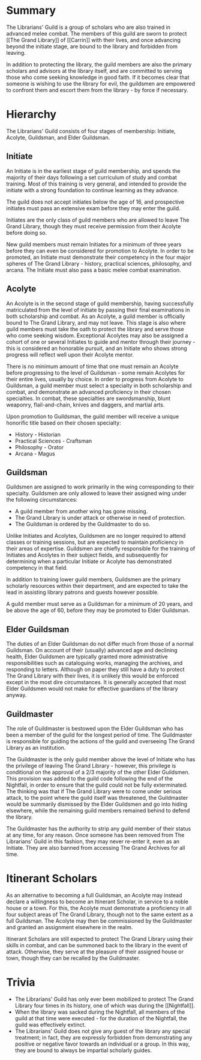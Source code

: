 # Summary
The Librarians' Guild is a group of scholars who are also trained in advanced melee combat. The members of this guild are sworn to protect [[The Grand Library]] of [[Carrin]] with their lives, and once advancing beyond the initiate stage, are bound to the library and forbidden from leaving. 

In addition to protecting the library, the guild members are also the primary scholars and advisors at the library itself, and are committed to serving those who come seeking knowledge in good faith. If it becomes clear that someone is wishing to use the library for evil, the guildsmen are empowered to confront them and escort them from the library - by force if necessary.

# Hierarchy
The Librarians' Guild consists of four stages of membership: Initiate, Acolyte, Guildsman, and Elder Guildsman. 

## Initiate
An Initiate is in the earliest stage of guild membership, and spends the majority of their days following a set curriculum of study and combat training. Most of this training is very general, and intended to provide the initiate with a strong foundation to continue learning as they advance. 

The guild does not accept initiates below the age of 16, and prospective initiates must pass an extensive exam before they may enter the guild. 

Initiates are the only class of guild members who are allowed to leave The Grand Library, though they must receive permission from their Acolyte before doing so. 

New guild members must remain Initiates for a minimum of three years before they can even be considered for promotion to Acolyte. In order to be promoted, an Initiate must demonstrate their competency in the four major spheres of The Grand Library - history, practical sciences, philosophy, and arcana. The Initiate must also pass a basic melee combat examination. 

## Acolyte
An Acolyte is in the second stage of guild membership, having successfully matriculated from the level of initiate by passing their final examinations in both scholarship and combat. As an Acolyte, a guild member is officially bound to The Grand Library, and may not leave. This stage is also where guild members must take the oath to protect the library and serve those who come seeking wisdom. Exceptional Acolytes may also be assigned a cohort of one or several Initiates to guide and mentor through their journey - this is considered an honorable pursuit, and an Initiate who shows strong progress will reflect well upon their Acolyte mentor.

There is no minimum amount of time that one must remain an Acolyte before progressing to the level of Guildsman - some remain Acolytes for their entire lives, usually by choice. In order to progress from Acolyte to Guildsman, a guild member must select a specialty in both scholarship and combat, and demonstrate an advanced proficiency in their chosen specialties. In combat, these specialties are swordsmanship, blunt weaponry, flail-and-chain, knives and daggers, and martial arts. 

Upon promotion to Guildsman, the guild member will receive a unique honorific title based on their chosen specialty:
- History - Historian
- Practical Sciences - Craftsman
- Philosophy - Orator
- Arcana - Magus

## Guildsman
Guildsmen are assigned to work primarily in the wing corresponding to their specialty. Guildsmen are only allowed to leave their assigned wing under the following circumstances:
- A guild member from another wing has gone missing. 
- The Grand Library is under attack or otherwise in need of protection.
- The Guildsman is ordered by the Guildmaster to do so.

Unlike Initiates and Acolytes, Guildsmen are no longer required to attend classes or training sessions, but are expected to maintain proficiency in their areas of expertise. Guildsmen are chiefly responsible for the training of Initiates and Acolytes in their subject fields, and subsequently for determining when a particular Initiate or Acolyte has demonstrated competency in that field. 

In addition to training lower guild members, Guildsmen are the primary scholarly resources within their department, and are expected to take the lead in assisting library patrons and guests however possible. 

A guild member must serve as a Guildsman for a minimum of 20 years, and be above the age of 60, before they may be promoted to Elder Guildsman.

## Elder Guildsman
The duties of an Elder Guildsman do not differ much from those of a normal Guildsman. On account of their (usually) advanced age and declining health, Elder Guildsmen are typically granted more administrative responsibilities such as cataloguing works, managing the archives, and responding to letters. Although on paper they still have a duty to protect The Grand Library with their lives, it is unlikely this would be enforced except in the most dire circumstances. It is generally accepted that most Elder Guildsmen would not make for effective guardians of the library anyway. 

## Guildmaster
The role of Guildmaster is bestowed upon the Elder Guildsman who has been a member of the guild for the longest period of time. The Guildmaster is responsible for guiding the actions of the guild and overseeing The Grand Library as an institution. 

The Guildmaster is the only guild member above the level of Initiate who has the privilege of leaving The Grand Library - however, this privilege is conditional on the approval of a 2/3 majority of the other Elder Guildsmen. This provision was added to the guild code following the end of the Nightfall, in order to ensure that the guild could not be fully exterminated.
	The thinking was that if The Grand Library were to come under serious attack, to the point where the guild itself was threatened, the Guildmaster would be summarily dismissed by the Elder Guildsmen and go into hiding elsewhere, while the remaining guild members remained behind to defend the library.

The Guildmaster has the authority to strip any guild member of their status at any time, for any reason. Once someone has been removed from The Librarians' Guild in this fashion, they may never re-enter it, even as an Initiate. They are also banned from accessing The Grand Archives for all time. 

# Itinerant Scholars
As an alternative to becoming a full Guildsman, an Acolyte may instead declare a willingness to become an Itinerant Scholar, in service to a noble house or a town. For this, the Acolyte must demonstrate a proficiency in all four subject areas of The Grand Library, though not to the same extent as a full Guildsman. The Acolyte may then be commissioned by the Guildmaster and granted an assignment elsewhere in the realm. 

Itinerant Scholars are still expected to protect The Grand Library using their skills in combat, and can be summoned back to the library in the event of attack. Otherwise, they serve at the pleasure of their assigned house or town, though they can be recalled by the Guildmaster. 

# Trivia
- The Librarians' Guild has only ever been mobilized to protect The Grand Library four times in its history, one of which was during the [[Nightfall]]. 
- When the library was sacked during the Nightfall, all members of the guild at that time were executed - for the duration of the Nightfall, the guild was effectively extinct. 
- The Librarians' Guild does not give any guest of the library any special treatment; in fact, they are expressly forbidden from demonstrating any positive or negative favor towards an individual or a group. In this way, they are bound to always be impartial scholarly guides. 
